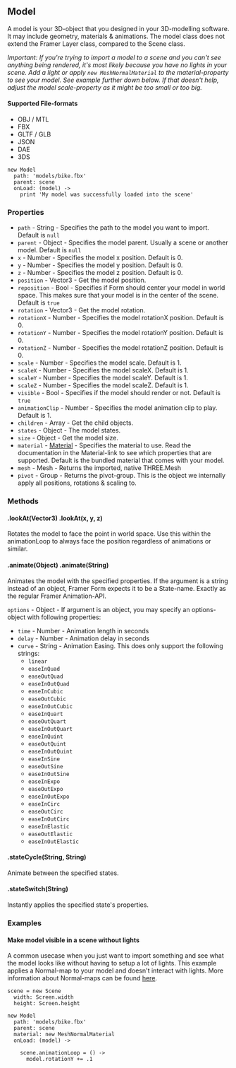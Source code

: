 ## Model
A model is your 3D-object that you designed in your 3D-modelling software. It may include geometry, materials & animations.
The model class does not extend the Framer Layer class, compared to the Scene class.

_Important: If you're trying to import a model to a scene and you can't see anything being rendered, it's most likely because you have no lights in your scene. Add a light or apply `new MeshNormalMaterial` to the material-property to see your model. See example further down below. If that doesn't help, adjust the model scale-property as it might be too small or too big._

#### Supported File-formats
- OBJ / MTL
- FBX
- GLTF / GLB
- JSON
- DAE
- 3DS

```
new Model
  path: 'models/bike.fbx'
  parent: scene
  onLoad: (model) ->
    print 'My model was successfully loaded into the scene'
```

### Properties
- `path` - String - Specifies the path to the model you want to import. Default is `null`
- `parent` - Object - Specifies the model parent. Usually a scene or another model. Default is `null`
- `x` - Number - Specifies the model x position. Default is 0.
- `y` - Number - Specifies the model y position. Default is 0.
- `z` - Number - Specifies the model z position. Default is 0.
- `position` - Vector3 - Get the model position.
- `reposition` - Bool - Specifies if Form should center your model in world space. This makes sure that your model is in the center of the scene. Default is `true`
- `rotation` - Vector3 - Get the model rotation.
- `rotationX` - Number - Specifies the model rotationX position. Default is 0.
- `rotationY` - Number - Specifies the model rotationY position. Default is 0.
- `rotationZ` - Number - Specifies the model rotationZ position. Default is 0.
- `scale` - Number - Specifies the model scale. Default is 1.
- `scaleX` - Number - Specifies the model scaleX. Default is 1.
- `scaleY` - Number - Specifies the model scaleY. Default is 1.
- `scaleZ` - Number - Specifies the model scaleZ. Default is 1.
- `visible` - Bool - Specifies if the model should render or not. Default is `true`
- `animationClip` - Number - Specifies the model animation clip to play. Default is 1.
- `children` - Array - Get the child objects.
- `states` - Object - The model states.
- `size` - Object - Get the model size.
- `material` - <a href="https://threejs.org/docs/#api/materials/Material">Material</a> - Specifies the material to use. Read the documentation in the Material-link to see which properties that are supported. Default is the bundled material that comes with your model.
- `mesh` - Mesh - Returns the imported, native THREE.Mesh
- `pivot` - Group - Returns the pivot-group. This is the object we internally apply all positions, rotations & scaling to.


### Methods

#### .lookAt(Vector3) .lookAt(x, y, z)
Rotates the model to face the point in world space. Use this within the animationLoop to always face the position regardless of animations or similar.

#### .animate(Object) .animate(String)
Animates the model with the specified properties.
If the argument is a string instead of an object, Framer Form expects it to be a State-name. Exactly as the regular Framer Animation-API.

`options` - Object - If argument is an object, you may specify an options-object with following properties:
- `time` - Number - Animation length in seconds
- `delay` - Number - Animation delay in seconds
- `curve` - String - Animation Easing. This does only support the following strings:
  - `linear`
  - `easeInQuad`
  - `easeOutQuad`
  - `easeInOutQuad`
  - `easeInCubic`
  - `easeOutCubic`
  - `easeInOutCubic`
  - `easeInQuart`
  - `easeOutQuart`
  - `easeInOutQuart`
  - `easeInQuint`
  - `easeOutQuint`
  - `easeInOutQuint`
  - `easeInSine`
  - `easeOutSine`
  - `easeInOutSine`
  - `easeInExpo`
  - `easeOutExpo`
  - `easeInOutExpo`
  - `easeInCirc`
  - `easeOutCirc`
  - `easeInOutCirc`
  - `easeInElastic`
  - `easeOutElastic`
  - `easeInOutElastic`

#### .stateCycle(String, String)
Animate between the specified states.

#### .stateSwitch(String)
Instantly applies the specified state's properties.

### Examples

#### Make model visible in a scene without lights
A common usecase when you just want to import something and see what the model looks like without having to setup a lot of lights. This example applies a Normal-map to your model and doesn't interact with lights. More information about Normal-maps can be found <a href="https://en.wikipedia.org/wiki/Normal_mapping">here</a>.

```
scene = new Scene
  width: Screen.width
  height: Screen.height

new Model
  path: 'models/bike.fbx'
  parent: scene
  material: new MeshNormalMaterial
  onLoad: (model) ->
    
    scene.animationLoop = () ->
      model.rotationY += .1
```
